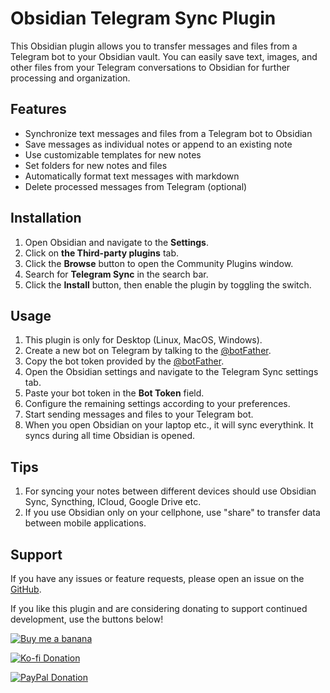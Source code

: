 # Obsidian Telegram Sync Plugin

This Obsidian plugin allows you to transfer messages and files from a Telegram bot to your Obsidian vault. You can easily save text, images, and other files from your Telegram conversations to Obsidian for further processing and organization.


## Features

- Synchronize text messages and files from a Telegram bot to Obsidian
- Save messages as individual notes or append to an existing note
- Use customizable templates for new notes
- Set folders for new notes and files
- Automatically format text messages with markdown
- Delete processed messages from Telegram (optional)

## Installation

1. Open Obsidian and navigate to the **Settings**.
2. Click on **the Third-party plugins** tab.
3. Click the **Browse** button to open the Community Plugins window.
4. Search for **Telegram Sync** in the search bar.
5. Click the **Install** button, then enable the plugin by toggling the switch.

## Usage
1. This plugin is only for Desktop (Linux, MacOS, Windows).
2. Create a new bot on Telegram by talking to the  [@botFather](https://t.me/botfather).
3. Copy the bot token provided by the [@botFather](https://t.me/botfather).
4. Open the Obsidian settings and navigate to the Telegram Sync settings tab.
5. Paste your bot token in the **Bot Token** field.
6. Configure the remaining settings according to your preferences.
7. Start sending messages and files to your Telegram bot. 
8. When you open Obsidian on your laptop etc., it will sync everythink. It syncs during all time Obsidian is opened.

## Tips
1. For syncing your notes between different devices should use Obsidian Sync, Syncthing, ICloud, Google Drive etc. 
2. If you use Obsidian only on your cellphone, use "share" to transfer data between mobile applications.

## Support

If you have any issues or feature requests, please open an issue on the [GitHub](https://github.com/soberhacker/obsidian-telegram-sync).

If you like this plugin and are considering donating to support continued development, use the buttons below!

[![Buy me a banana](https://img.buymeacoffee.com/button-api/?text=Buy%20me%20a%20banana&emoji=🍌&slug=soberhacker&button_colour=5F5F5F&font_colour=ffffff&font_family=Cookie&outline_colour=000000&coffee_colour=FFDD00)](https://www.buymeacoffee.com/soberhacker)

[![Ko-fi Donation](https://ko-fi.com/img/githubbutton_sm.svg)](https://ko-fi.com/soberhacker)

[![PayPal Donation](https://www.paypalobjects.com/webstatic/en_US/i/buttons/PP_logo_h_100x26.png)](https://www.paypal.com/donate/?hosted_button_id=VYSCUZX8MYGCU)
